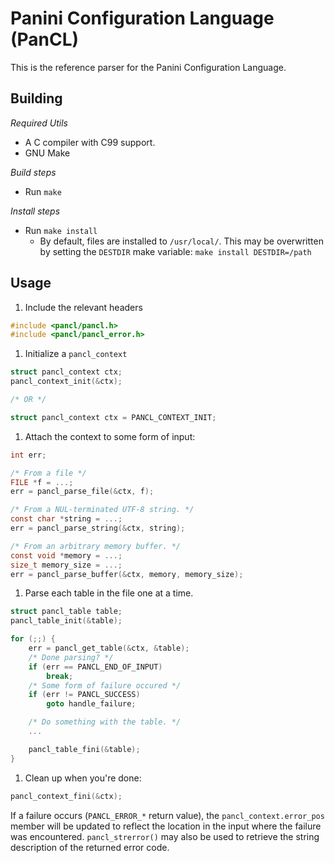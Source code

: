 # Panini Configuration Language (PanCL)

This is the reference parser for the Panini Configuration Language.

## Building

*Required Utils*
* A C compiler with C99 support.
* GNU Make

*Build steps*
* Run `make`

*Install steps*
* Run `make install`
    * By default, files are installed to `/usr/local/`. This may be overwritten
      by setting the `DESTDIR` make variable: `make install DESTDIR=/path`


## Usage
1. Include the relevant headers
```c
#include <pancl/pancl.h>
#include <pancl/pancl_error.h>
```
1. Initialize a `pancl_context`
```c
struct pancl_context ctx;
pancl_context_init(&ctx);

/* OR */

struct pancl_context ctx = PANCL_CONTEXT_INIT;
```
1. Attach the context to some form of input:
```c
int err;

/* From a file */
FILE *f = ...;
err = pancl_parse_file(&ctx, f);

/* From a NUL-terminated UTF-8 string. */
const char *string = ...;
err = pancl_parse_string(&ctx, string);

/* From an arbitrary memory buffer. */
const void *memory = ...;
size_t memory_size = ...;
err = pancl_parse_buffer(&ctx, memory, memory_size);
```
1. Parse each table in the file one at a time.
```c
struct pancl_table table;
pancl_table_init(&table);

for (;;) {
    err = pancl_get_table(&ctx, &table);
    /* Done parsing? */
    if (err == PANCL_END_OF_INPUT)
        break;
    /* Some form of failure occured */
    if (err != PANCL_SUCCESS)
        goto handle_failure;

    /* Do something with the table. */
    ...

    pancl_table_fini(&table);
}
```
1. Clean up when you're done:
```c
pancl_context_fini(&ctx);
```

If a failure occurs (`PANCL_ERROR_*` return value), the
`pancl_context.error_pos` member will be updated to reflect the location in the
input where the failure was encountered. `pancl_strerror()` may also be used
to retrieve the string description of the returned error code.

